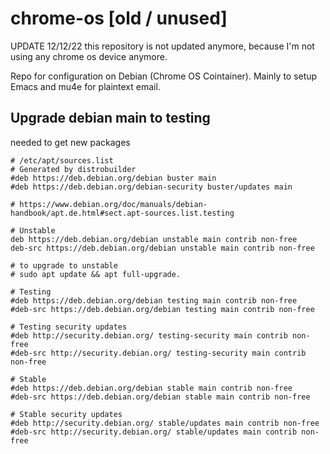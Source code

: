 # chrome-os [old / unused]

UPDATE 12/12/22 this repository is not updated anymore, because I'm not using any chrome os device anymore.

Repo for configuration on Debian (Chrome OS Cointainer).
Mainly to setup Emacs and mu4e for plaintext email.

## Upgrade debian main to testing
needed to get new packages
```
# /etc/apt/sources.list
# Generated by distrobuilder
#deb https://deb.debian.org/debian buster main
#deb https://deb.debian.org/debian-security buster/updates main

# https://www.debian.org/doc/manuals/debian-handbook/apt.de.html#sect.apt-sources.list.testing

# Unstable
deb https://deb.debian.org/debian unstable main contrib non-free
deb-src https://deb.debian.org/debian unstable main contrib non-free

# to upgrade to unstable
# sudo apt update && apt full-upgrade.

# Testing
#deb https://deb.debian.org/debian testing main contrib non-free
#deb-src https://deb.debian.org/debian testing main contrib non-free

# Testing security updates
#deb http://security.debian.org/ testing-security main contrib non-free
#deb-src http://security.debian.org/ testing-security main contrib non-free

# Stable
#deb https://deb.debian.org/debian stable main contrib non-free
#deb-src https://deb.debian.org/debian stable main contrib non-free

# Stable security updates
#deb http://security.debian.org/ stable/updates main contrib non-free
#deb-src http://security.debian.org/ stable/updates main contrib non-free
```
